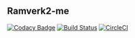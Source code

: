 Ramverk2-me
----------------

[![Codacy Badge](https://api.codacy.com/project/badge/Grade/0deb5b65cd4c4e5985d2d05504e9fb5b)](https://app.codacy.com/app/Graudusk/ramverk2-me?utm_source=github.com&utm_medium=referral&utm_content=Graudusk/ramverk2-me&utm_campaign=Badge_Grade_Dashboard)
[![Build Status](https://travis-ci.org/Graudusk/ramverk2-me.svg?branch=master)](https://travis-ci.org/Graudusk/ramverk2-me)
[![CircleCI](https://circleci.com/gh/Graudusk/ramverk2-me.svg?style=svg)](https://circleci.com/gh/Graudusk/ramverk2-me)
